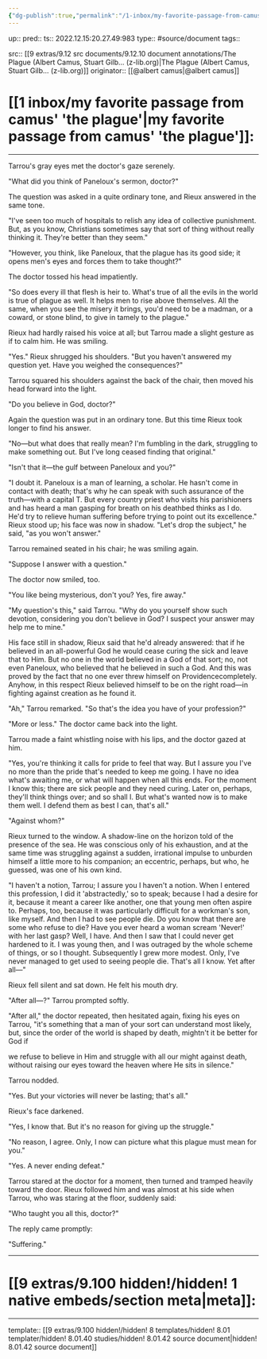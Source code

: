 ```yaml
---
{"dg-publish":true,"permalink":"/1-inbox/my-favorite-passage-from-camus-the-plague/"}
---
```


up:: 
pred:: 
ts:: 2022.12.15:20.27.49:983
type:: #source/document
tags:: 

src:: [[9 extras/9.12 src documents/9.12.10 document annotations/The Plague (Albert Camus, Stuart Gilb... (z-lib.org)|The Plague (Albert Camus, Stuart Gilb... (z-lib.org)]]
originator:: [[@albert camus|@albert camus]]

# [[1 inbox/my favorite passage from camus' 'the plague'|my favorite passage from camus' 'the plague']]:
____
Tarrou's gray eyes met the doctor's gaze serenely.

"What did you think of Paneloux's sermon, doctor?"

The question was asked in a quite ordinary tone, and Rieux answered in the same tone.

"I've seen too much of hospitals to relish any idea of collective punishment. But, as you know, Christians sometimes say that sort of thing without really thinking it. They're better than they seem."

"However, you think, like Paneloux, that the plague has its good side; it opens men's eyes and forces them to take thought?"

The doctor tossed his head impatiently.

"So does every ill that flesh is heir to. What's true of all the evils in the world is true of plague as well. It helps men to rise above themselves. All the same, when you see the misery it brings, you'd need to be a madman, or a coward, or stone blind, to give in tamely to the plague."

Rieux had hardly raised his voice at all; but Tarrou made a slight gesture as if to calm him. He was smiling.

"Yes." Rieux shrugged his shoulders. "But you haven't answered my question yet. Have you weighed the consequences?"

Tarrou squared his shoulders against the back of the chair, then moved his head forward into the light.


"Do you believe in God, doctor?"

Again the question was put in an ordinary tone. But this time Rieux took longer to find his answer.

"No—but what does that really mean? I'm fumbling in the dark, struggling to make something out. But I've long ceased finding that original."

"Isn't that it—the gulf between Paneloux and you?"

"I doubt it. Paneloux is a man of learning, a scholar. He hasn't come in contact with death; that's why he can speak with such assurance of the truth—with a capital T. But every country priest who visits his parishioners and has heard a man gasping for breath on his deathbed thinks as I do. He'd try to relieve human suffering before trying to point out its excellence." Rieux stood up; his face was now in shadow. "Let's drop the subject," he said, "as you won't answer."

Tarrou remained seated in his chair; he was smiling again.

"Suppose I answer with a question."

The doctor now smiled, too.

"You like being mysterious, don't you? Yes, fire away."

"My question's this," said Tarrou. "Why do you yourself show such devotion, considering you don't believe in God? I suspect your answer may help me to mine."

His face still in shadow, Rieux said that he'd already answered: that if he believed in an all-powerful God he would cease curing the sick and leave that to Him. But no one in the world believed in a God of that sort; no, not even Paneloux, who believed that he believed in such a God. And this was proved by the fact that no one ever threw himself on Providencecompletely. Anyhow, in this respect Rieux believed himself to be on the right road—in fighting against creation as he found it.

"Ah," Tarrou remarked. "So that's the idea you have of your profession?"

"More or less." The doctor came back into the light.


Tarrou made a faint whistling noise with his lips, and the doctor gazed at him.

"Yes, you're thinking it calls for pride to feel that way. But I assure you I've no more than the pride that's needed to keep me going. I have no idea what's awaiting me, or what will happen when all this ends. For the moment I know this; there are sick people and they need curing. Later on, perhaps, they'll think things over; and so shall I. But what's wanted now is to make them well. I defend them as best I can, that's all."

"Against whom?"

Rieux turned to the window. A shadow-line on the horizon told of the presence of the sea. He was conscious only of his exhaustion, and at the same time was struggling against a sudden, irrational impulse to unburden himself a little more to his companion; an eccentric, perhaps, but who, he guessed, was one of his own kind.

"I haven't a notion, Tarrou; I assure you I haven't a notion. When I entered this profession, I did it 'abstractedly,' so to speak; because I had a desire for it, because it meant a career like another, one that young men often aspire to. Perhaps, too, because it was particularly difficult for a workman's son, like myself. And then I had to see people die. Do you know that there are some who refuse to die? Have you ever heard a woman scream 'Never!' with her last gasp? Well, I have. And then I saw that I could never get hardened to it. I was young then, and I was outraged by the whole scheme of things, or so I thought. Subsequently I grew more modest. Only, I've never managed to get used to seeing people die. That's all I know. Yet after all—"

Rieux fell silent and sat down. He felt his mouth dry.

"After all—?" Tarrou prompted softly.

"After all," the doctor repeated, then hesitated again, fixing his eyes on Tarrou, "it's something that a man of your sort can understand most likely, but, since the order of the world is shaped by death, mightn't it be better for God if


we refuse to believe in Him and struggle with all our might against death, without raising our eyes toward the heaven where He sits in silence."

Tarrou nodded.

"Yes. But your victories will never be lasting; that's all."

Rieux's face darkened.

"Yes, I know that. But it's no reason for giving up the struggle."

"No reason, I agree. Only, I now can picture what this plague must mean for you."

"Yes. A never ending defeat."

Tarrou stared at the doctor for a moment, then turned and tramped heavily toward the door. Rieux followed him and was almost at his side when Tarrou, who was staring at the floor, suddenly said:

"Who taught you all this, doctor?"

The reply came promptly:

"Suffering."
____
# [[9 extras/9.100 hidden!/hidden! 1 native embeds/section meta|meta]]:

____
template:: [[9 extras/9.100 hidden!/hidden! 8 templates/hidden! 8.01 templater/hidden! 8.01.40 studies/hidden! 8.01.42 source document|hidden! 8.01.42 source document]]
